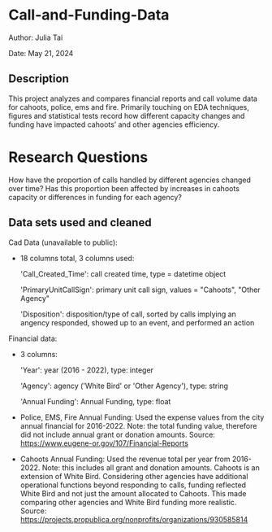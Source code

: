 # Call-and-Funding-Data
Author: Julia Tai

Date: May 21, 2024

## Description
This project analyzes and compares financial reports and call volume data for cahoots, police, ems and fire. Primarily touching on EDA techniques, figures and statistical tests record how different capacity changes and funding have impacted cahoots’ and other agencies efficiency.

# Research Questions
How have the proportion of calls handled by different agencies changed over time? Has this proportion been affected by increases in cahoots capacity or differences in funding for each agency?

## Data sets used and cleaned
Cad Data (unavailable to public): 
- 18 columns total, 3 columns used:
  
  'Call_Created_Time': call created time, type = datetime object
  
  'PrimaryUnitCallSign': primary unit call sign, values = "Cahoots", "Other Agency"
  
  'Disposition': disposition/type of call, sorted by calls implying an angency responded, showed up to an event, and performed an action

Financial data:
- 3 columns:
  
  'Year': year (2016 - 2022), type: integer
  
  'Agency': agency ('White Bird' or 'Other Agency'), type: string

  'Annual Funding': Annual Funding, type: float
  
- Police, EMS, Fire Annual Funding: Used the expense values from the city annual financial for 2016-2022. Note: the total funding value, therefore did not include annual grant or donation amounts. Source: https://www.eugene-or.gov/107/Financial-Reports
- Cahoots Annual Funding: Used the revenue total per year from 2016-2022. Note: this includes all grant and donation amounts. Cahoots is an extension of White Bird. Considering other agencies have additional operational functions beyond responding to calls, funding reflected White Bird and not just the amount allocated to Cahoots. This made comparing other agencies and White Bird funding more realistic. Source: https://projects.propublica.org/nonprofits/organizations/930585814 
